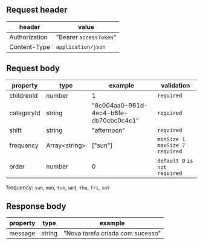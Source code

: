 ## Request header

| header        | value                  |
| ------------- | ---------------------- |
| Authorization | "Bearer `accessToken`" |
| Content-Type  | `application/json`     |

## Request body

| property   | type                | example                                | validation                         |
| ---------- | ------------------- | -------------------------------------- | ---------------------------------- |
| childrenId | number              | 1                                      | `required`                         |
| categoryId | string              | "8c004aa0-961d-4ec4-b6fe-cb70cbc0c4c1" | `required`                         |
| shift      | string              | "afternoon"                            | `required`                         |
| frequency  | Array&lt;string&gt; | ["sun"]                                | `minSize 1` `maxSize 7` `required` |
| order      | number              | 0                                      | `default 0` `is not required`      |

frequency: `sun`, `mon`, `tue`, `wed`, `thu`, `fri`, `sat`

## Response body

| property | type   | example                          |
| -------- | ------ | -------------------------------- |
| message  | string | "Nova tarefa criada com sucesso" |

